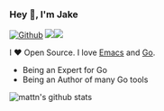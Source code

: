 ### Hey 👋, I'm Jake

[![Github](https://img.shields.io/github/followers/jakeress?label=Follow&style=social)](https://github.com/jakeress)
![](https://komarev.com/ghpvc/?username=jakeress)![](https://hit.yhype.me/github/profile?user_id=30548449)

I ❤ Open Source. I love [Emacs](https://www.gnu.org/software/emacs/) and [Go](https://golang.org).

* Being an Expert for Go
* Being an Author of many Go tools

![mattn's github stats](https://github-readme-stats.vercel.app/api?username=jakeress&show_icons=true)
